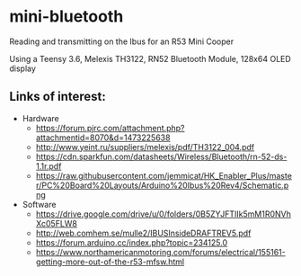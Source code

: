 # mini-bluetooth
Reading and transmitting on the Ibus for an R53 Mini Cooper

Using a Teensy 3.6, Melexis TH3122, RN52 Bluetooth Module, 128x64 OLED display

## Links of interest:
* Hardware
  * https://forum.pjrc.com/attachment.php?attachmentid=8070&d=1473225638
  * http://www.yeint.ru/suppliers/melexis/pdf/TH3122_004.pdf
  * https://cdn.sparkfun.com/datasheets/Wireless/Bluetooth/rn-52-ds-1.1r.pdf
  * https://raw.githubusercontent.com/jemmicat/HK_Enabler_Plus/master/PC%20Board%20Layouts/Arduino%20Ibus%20Rev4/Schematic.png
* Software
  * https://drive.google.com/drive/u/0/folders/0B5ZYJFTIIk5mM1R0NVhXc05FLW8
  * http://web.comhem.se/mulle2/IBUSInsideDRAFTREV5.pdf
  * https://forum.arduino.cc/index.php?topic=234125.0
  * https://www.northamericanmotoring.com/forums/electrical/155161-getting-more-out-of-the-r53-mfsw.html
